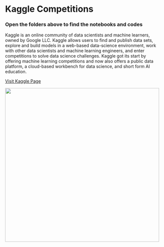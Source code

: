 # Kaggle Competitions

### Open the folders above to find the notebooks and codes

Kaggle is an online community of data scientists and machine learners, owned by Google LLC. Kaggle allows users to find and publish data sets, explore and build models in a web-based data-science environment, work with other data scientists and machine learning engineers, and enter competitions to solve data science challenges. Kaggle got its start by offering machine learning competitions and now also offers a public data platform, a cloud-based workbench for data science, and short form AI education.

[Visit Kaggle Page](https://www.kaggle.com/)

<img src=https://www.doyouevendata.com/wp-content/uploads/2018/02/blog.jpg width=500>
